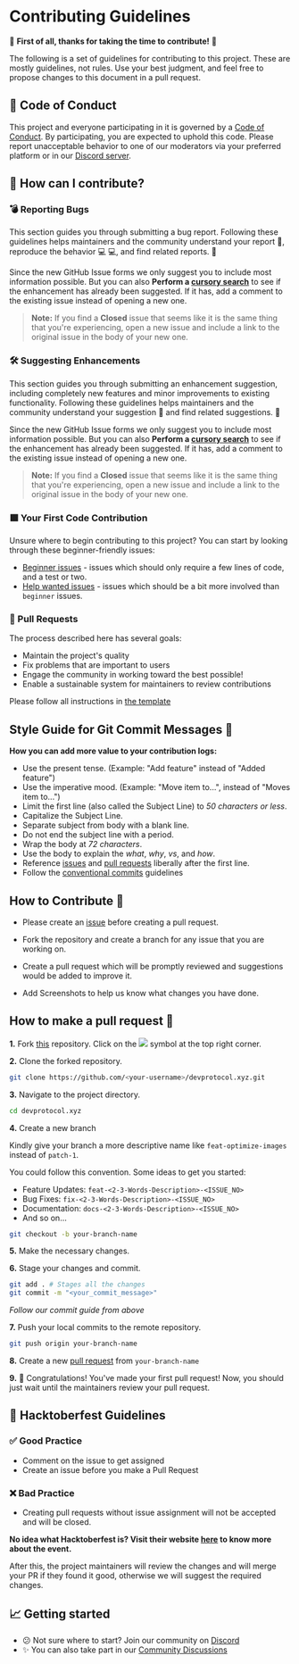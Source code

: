 # Contributing Guidelines

🎉 **First of all, thanks for taking the time to contribute!** 🎉

The following is a set of guidelines for contributing to this project. These are mostly guidelines, not rules. Use your best judgment, and feel free to propose changes to this document in a pull request.

## 📜 Code of Conduct

This project and everyone participating in it is governed by a [Code of Conduct](https://github.com/web3community/DEV-NFT/blob/main/CODE_OF_CONDUCT.md). By participating, you are expected to uphold this code. Please report unacceptable behavior to one of our moderators via your preferred platform or in our [Discord server](https://discord.gg/TSRwqx4K2v).

## 🤔 How can I contribute?

### 💣 Reporting Bugs

This section guides you through submitting a bug report. Following these guidelines helps maintainers and the community understand your report 📝, reproduce the behavior 💻 💻, and find related reports. 🔎

Since the new GitHub Issue forms we only suggest you to include most information possible. But you can also **Perform a [cursory search](https://github.com/web3community/DEV-NFT/issues)** to see if the enhancement has already been suggested. If it has, add a comment to the existing issue instead of opening a new one.

> **Note:** If you find a **Closed** issue that seems like it is the same thing that you're experiencing, open a new issue and include a link to the original issue in the body of your new one.

### 🛠 Suggesting Enhancements

This section guides you through submitting an enhancement suggestion, including completely new features and minor improvements to existing functionality. Following these guidelines helps maintainers and the community understand your suggestion 📝 and find related suggestions. 🔎

Since the new GitHub Issue forms we only suggest you to include most information possible. But you can also **Perform a [cursory search](https://github.com/web3community/DEV-NFT/issues)** to see if the enhancement has already been suggested. If it has, add a comment to the existing issue instead of opening a new one.

> **Note:** If you find a **Closed** issue that seems like it is the same thing that you're experiencing, open a new issue and include a link to the original issue in the body of your new one.

### 🟩 Your First Code Contribution

Unsure where to begin contributing to this project? You can start by looking through these beginner-friendly issues:

*   [Beginner issues](https://github.com/web3community/DEV-NFT/issues?q=is%3Aopen+is%3Aissue+label%3A%22good+first+issue%22) - issues which should only require a few lines of code, and a test or two.
*   [Help wanted issues](https://github.com/web3community/DEV-NFT/issues?q=is%3Aopen+is%3Aissue+label%3A%22help+wanted%22) - issues which should be a bit more involved than `beginner` issues.

### 📣 Pull Requests

The process described here has several goals:

*   Maintain the project's quality
*   Fix problems that are important to users
*   Engage the community in working toward the best possible!
*   Enable a sustainable system for maintainers to review contributions

Please follow all instructions in [the template](https://github.com/web3community/DEV-NFT/blob/main/.github/PULL_REQUEST_TEMPLATE.md)

## Style Guide for Git Commit Messages :memo:

**How you can add more value to your contribution logs:**

*   Use the present tense. (Example: "Add feature" instead of "Added feature")
*   Use the imperative mood. (Example: "Move item to...", instead of "Moves item to...")
*   Limit the first line (also called the Subject Line) to *50 characters or less*.
*   Capitalize the Subject Line.
*   Separate subject from body with a blank line.
*   Do not end the subject line with a period.
*   Wrap the body at *72 characters*.
*   Use the body to explain the *what*, *why*, *vs*, and *how*.
*   Reference [issues](https://github.com/web3community/DEV-NFT/issues) and [pull requests](https://github.com/web3community/DEV-NFT/pulls) liberally after the first line.
*   Follow the [conventional commits](https://www.conventionalcommits.org/en/v1.0.0/) guidelines

## How to Contribute 🚀

*   Please create an [issue](https://github.com/web3community/DEV-NFT/issues) before creating a pull request.

*   Fork the repository and create a branch for any issue that you are working on.

*   Create a pull request which will be promptly reviewed and suggestions would be added to improve it.

*   Add Screenshots to help us know what changes you have done.

## How to make a pull request 🤔

**1.** Fork [this](https://github.com/web3community/DEV-NFT) repository. Click on the <a  href="https://github.com/web3community/DEV-NFT"><img  src="https://img.icons8.com/fluency/30/000000/code-fork.png"/></a> symbol at the top right corner.

**2.** Clone the forked repository.

```bash
git clone https://github.com/<your-username>/devprotocol.xyz.git
```

**3.** Navigate to the project directory.

```bash
cd devprotocol.xyz
```

**4.** Create a new branch

Kindly give your branch a more descriptive name like `feat-optimize-images` instead of `patch-1`.

You could follow this convention. Some ideas to get you started:

*   Feature Updates: `feat-<2-3-Words-Description>-<ISSUE_NO>`
*   Bug Fixes: `fix-<2-3-Words-Description>-<ISSUE_NO>`
*   Documentation: `docs-<2-3-Words-Description>-<ISSUE_NO>`
*   And so on...

```bash
git checkout -b your-branch-name
```

**5.** Make the necessary changes.

**6.** Stage your changes and commit.

```bash
git add . # Stages all the changes
git commit -m "<your_commit_message>"
```

*Follow our commit guide from above*

**7.** Push your local commits to the remote repository.

```bash
git push origin your-branch-name
```

**8.** Create a new [pull request](https://help.github.com/en/github/collaborating-with-issues-and-pull-requests/creating-a-pull-request) from `your-branch-name`

**9.** 🎉 Congratulations! You've made your first pull request! Now, you should just wait until the maintainers review your pull request.

## 🌳 Hacktoberfest Guidelines

### ✅ Good Practice

*   Comment on the issue to get assigned
*   Create an issue before you make a Pull Request

### ❌ Bad Practice

*   Creating pull requests without issue assignment will not be accepted and will be closed.

**No idea what Hacktoberfest is? Visit their website [here](https://hacktoberfest.digitalocean.com) to know more about the event.**

After this, the project maintainers will review the changes and will merge your PR if they found it good, otherwise we will suggest the required changes.

## 📈 Getting started

*   😕 Not sure where to start? Join our community on [Discord](https://discord.gg/TSRwqx4K2v)
*   ✨ You can also take part in our [Community Discussions](https://github.com/web3community/DEV-NFT/discussions)
